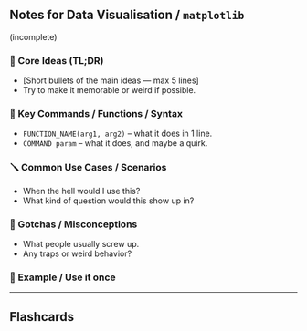 ## Notes for Data Visualisation / `matplotlib`
(incomplete)

### 🔑 Core Ideas (TL;DR)
- [Short bullets of the main ideas — max 5 lines]
- Try to make it memorable or weird if possible.

### 🔧 Key Commands / Functions / Syntax
- `FUNCTION_NAME(arg1, arg2)` – what it does in 1 line.
- `COMMAND param` – what it does, and maybe a quirk.

### 🪛 Common Use Cases / Scenarios
- When the hell would I use this?
- What kind of question would this show up in?

### 🧠 Gotchas / Misconceptions
- What people usually screw up.
- Any traps or weird behavior?

### 🧪 Example / Use it once


---

## Flashcards


